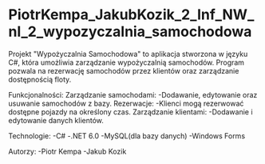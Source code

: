 # PiotrKempa_JakubKozik_2_Inf_NW_nl_2_wypozyczalnia_samochodowa

Projekt "Wypożyczalnia Samochodowa" to aplikacja stworzona w języku C#, która umożliwia zarządzanie wypożyczalnią samochodów. Program pozwala na rezerwację samochodów przez klientów oraz zarządzanie dostępnością floty.

Funkcjonalności:
Zarządzanie samochodami:
-Dodawanie, edytowanie oraz usuwanie samochodów z bazy.
Rezerwacje:
-Klienci mogą rezerwować dostępne pojazdy na określony czas.
Zarządzanie klientami:
-Dodawanie i edytowanie danych klientów.

Technologie:
-C#
-.NET 6.0
-MySQL(dla bazy danych)
-Windows Forms

Autorzy:
-Piotr Kempa
-Jakub Kozik

